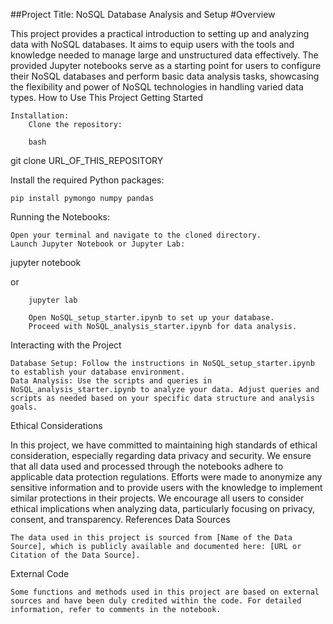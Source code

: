 ##Project Title: NoSQL Database Analysis and Setup
#Overview

This project provides a practical introduction to setting up and analyzing data with NoSQL databases. It aims to equip users with the tools and knowledge needed to manage large and unstructured data effectively. The provided Jupyter notebooks serve as a starting point for users to configure their NoSQL databases and perform basic data analysis tasks, showcasing the flexibility and power of NoSQL technologies in handling varied data types.
How to Use This Project
Getting Started

    Installation:
        Clone the repository:

        bash

git clone URL_OF_THIS_REPOSITORY

Install the required Python packages:

    pip install pymongo numpy pandas

Running the Notebooks:

    Open your terminal and navigate to the cloned directory.
    Launch Jupyter Notebook or Jupyter Lab:

jupyter notebook

or

        jupyter lab

        Open NoSQL_setup_starter.ipynb to set up your database.
        Proceed with NoSQL_analysis_starter.ipynb for data analysis.

Interacting with the Project

    Database Setup: Follow the instructions in NoSQL_setup_starter.ipynb to establish your database environment.
    Data Analysis: Use the scripts and queries in NoSQL_analysis_starter.ipynb to analyze your data. Adjust queries and scripts as needed based on your specific data structure and analysis goals.

Ethical Considerations

In this project, we have committed to maintaining high standards of ethical consideration, especially regarding data privacy and security. We ensure that all data used and processed through the notebooks adhere to applicable data protection regulations. Efforts were made to anonymize any sensitive information and to provide users with the knowledge to implement similar protections in their projects. We encourage all users to consider ethical implications when analyzing data, particularly focusing on privacy, consent, and transparency.
References
Data Sources

    The data used in this project is sourced from [Name of the Data Source], which is publicly available and documented here: [URL or Citation of the Data Source].

External Code

    Some functions and methods used in this project are based on external sources and have been duly credited within the code. For detailed information, refer to comments in the notebook.
